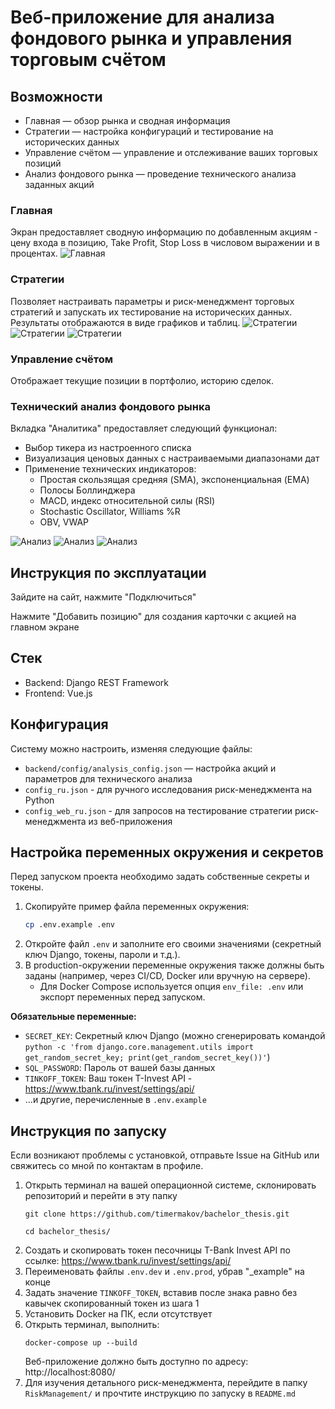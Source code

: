 # Веб-приложение для анализа фондового рынка и управления торговым счётом

## Возможности
- Главная — обзор рынка и сводная информация
- Стратегии — настройка конфигураций и тестирование на исторических данных
- Управление счётом — управление и отслеживание ваших торговых позиций
- Анализ фондового рынка — проведение технического анализа заданных акций

### Главная
Экран предоставляет сводную информацию по добавленным акциям - цену входа в позицию, Take Profit, Stop Loss в числовом выражении и в процентах.
![Главная](images/main.png)

### Стратегии
Позволяет настраивать параметры и риск-менеджмент торговых стратегий и запускать их тестирование на исторических данных. Результаты отображаются в виде графиков и таблиц.
![Стратегии](images/strategies1.png)
![Стратегии](images/strategies2.png)
![Стратегии](images/strategies3.png)

### Управление счётом
Отображает текущие позиции в портфолио, историю сделок.

### Технический анализ фондового рынка
Вкладка "Аналитика" предоставляет следующий функционал:
- Выбор тикера из настроенного списка
- Визуализация ценовых данных с настраиваемыми диапазонами дат
- Применение технических индикаторов:
  - Простая скользящая средняя (SMA), экспоненциальная (EMA)
  - Полосы Боллинджера
  - MACD, индекс относительной силы (RSI)
  - Stochastic Oscillator, Williams %R
  - OBV, VWAP

![Анализ](images/analysis1.png)
![Анализ](images/analysis2.png)
![Анализ](images/analysis3.png) 

## Инструкция по эксплуатации

Зайдите на сайт, нажмите "Подключиться"

Нажмите "Добавить позицию" для создания карточки с акцией на главном экране



## Стек
- Backend: Django REST Framework
- Frontend: Vue.js

## Конфигурация
Систему можно настроить, изменяя следующие файлы:
- `backend/config/analysis_config.json` — настройка акций и параметров для технического анализа
- `config_ru.json` - для ручного исследования риск-менеджмента на Python
- `config_web_ru.json` - для запросов на тестирование стратегии риск-менеджмента из веб-приложения

## Настройка переменных окружения и секретов

Перед запуском проекта необходимо задать собственные секреты и токены.

1. Скопируйте пример файла переменных окружения:
   ```sh
   cp .env.example .env
   ```
2. Откройте файл `.env` и заполните его своими значениями (секретный ключ Django, токены, пароли и т.д.).
3. В production-окружении переменные окружения также должны быть заданы (например, через CI/CD, Docker или вручную на сервере).
   - Для Docker Compose используется опция `env_file: .env` или экспорт переменных перед запуском.

**Обязательные переменные:**
- `SECRET_KEY`: Секретный ключ Django (можно сгенерировать командой `python -c 'from django.core.management.utils import get_random_secret_key; print(get_random_secret_key())'`)
- `SQL_PASSWORD`: Пароль от вашей базы данных
- `TINKOFF_TOKEN`: Ваш токен T-Invest API - https://www.tbank.ru/invest/settings/api/
- ...и другие, перечисленные в `.env.example`

## Инструкция по запуску

Если возникают проблемы с установкой, отправьте Issue на GitHub или свяжитесь со мной по контактам в профиле.

1. Открыть терминал на вашей операционной системе, склонировать репозиторий и перейти в эту папку
	```
	git clone https://github.com/timermakov/bachelor_thesis.git

	cd bachelor_thesis/
	```
2. Создать и скопировать токен песочницы T-Bank Invest API по ссылке: https://www.tbank.ru/invest/settings/api/
3. Переименовать файлы `.env.dev` и `.env.prod`, убрав "_example" на конце
4. Задать значение `TINKOFF_TOKEN`, вставив после знака равно без кавычек скопированный токен из шага 1
5. Установить Docker на ПК, если отсутствует
6. Открыть терминал, выполнить:
	```shell
	docker-compose up --build
	```
	Веб-приложение должно быть доступно по адресу: http://localhost:8080/
7. Для изучения детального риск-менеджмента, перейдите в папку `RiskManagement/` и прочтите инструкцию по запуску в `README.md`
